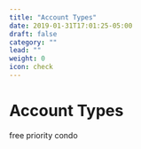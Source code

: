 ```yaml
---
title: "Account Types"
date: 2019-01-31T17:01:25-05:00
draft: false
category: ""
lead: ""
weight: 0
icon: check
---
```


# Account Types

free 
priority
condo

